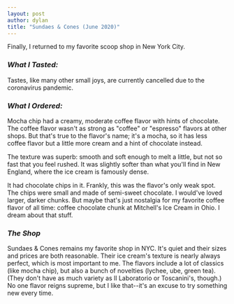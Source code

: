```yaml
---
layout: post
author: dylan
title: "Sundaes & Cones (June 2020)"
---
```

Finally, I returned to my favorite scoop shop in New York City.

### *What I Tasted:*
Tastes, like many other small joys, are currently cancelled due to the coronavirus pandemic.

### *What I Ordered:*
Mocha chip had a creamy, moderate coffee flavor with hints of chocolate.  The coffee flavor wasn't as strong as "coffee" or "espresso" flavors at other shops.  But that's true to the flavor's name; it's a mocha, so it has less coffee flavor but a little more cream and a hint of chocolate instead.  

The texture was superb:  smooth and soft enough to melt a little, but not so fast that you feel rushed.  It was slightly softer than what you'll find in New England, where the ice cream is famously dense.

It had chocolate chips in it.  Frankly, this was the flavor's only weak spot.  The chips were small and made of semi-sweet chocolate.  I would've loved larger, darker chunks.  But maybe that's just nostalgia for my favorite coffee flavor of all time:  coffee chocolate chunk at Mitchell's Ice Cream in Ohio.  I dream about that stuff.

### *The Shop*
Sundaes & Cones remains my favorite shop in NYC.  It's quiet and their sizes and prices are both reasonable.  Their ice cream's texture is nearly always perfect, which is most important to me.  The flavors include a lot of classics (like mocha chip), but also a bunch of novelties (lychee, ube, green tea).  (They don't have as much variety as Il Laboratorio or Toscanini's, though.)  No one flavor reigns supreme, but I like that--it's an excuse to try something new every time.
